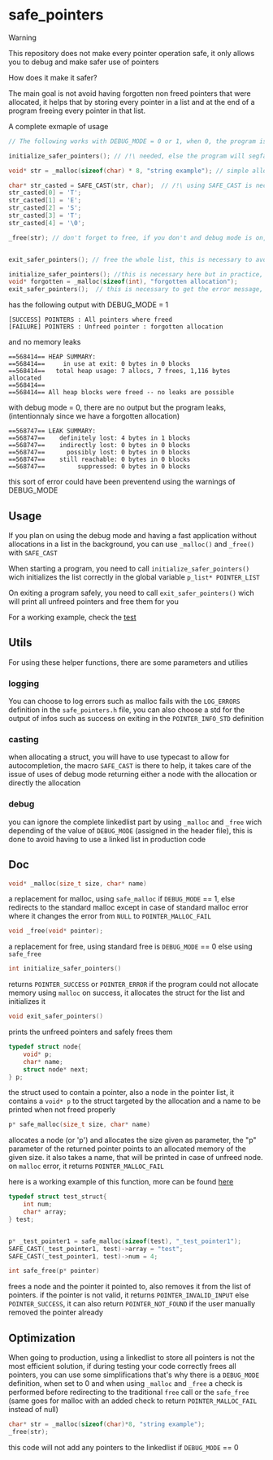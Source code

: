 # safe_pointers

> [!WARNING]
> This repository does not make every pointer operation safe, it only allows you to debug and make safer use of pointers

How does it make it safer?

The main goal is not avoid having forgotten non freed pointers that were allocated, it helps that by storing every pointer in a list and at the end of a program freeing every pointer in that list.



A complete exmaple of usage

```c
// The following works with DEBUG_MODE = 0 or 1, when 0, the program is faster and doesn't use a list to check for forgotten allocations

initialize_safer_pointers(); // /!\ needed, else the program will segfault due to head being null   

void* str = _malloc(sizeof(char) * 8, "string example"); // simple allocation for a string

char* str_casted = SAFE_CAST(str, char);  // /!\ using SAFE_CAST is necessary when using debug mode as it takes care of the cast to the node struct necessary or not
str_casted[0] = 'T';
str_casted[1] = 'E';
str_casted[2] = 'S';
str_casted[3] = 'T';
str_casted[4] = '\0';

_free(str); // don't forget to free, if you don't and debug mode is on, the program will tell you that you forgot to free it


exit_safer_pointers(); // free the whole list, this is necessary to avoid any memory leaks

initialize_safer_pointers(); //this is necessary here but in practice, you should only use this function once
void* forgotten = _malloc(sizeof(int), "forgotten allocation");
exit_safer_pointers();  // this is necessary to get the error message, it should also be used only once
```
has the following output with DEBUG_MODE = 1
```
[SUCCESS] POINTERS : All pointers where freed
[FAILURE] POINTERS : Unfreed pointer : forgotten allocation
```
and no memory leaks
```
==568414== HEAP SUMMARY:
==568414==     in use at exit: 0 bytes in 0 blocks
==568414==   total heap usage: 7 allocs, 7 frees, 1,116 bytes allocated
==568414==
==568414== All heap blocks were freed -- no leaks are possible
```
with debug mode = 0, there are no output but the program leaks, (intentionnaly since we have a forgotten allocation)
```
==568747== LEAK SUMMARY:
==568747==    definitely lost: 4 bytes in 1 blocks
==568747==    indirectly lost: 0 bytes in 0 blocks
==568747==      possibly lost: 0 bytes in 0 blocks
==568747==    still reachable: 0 bytes in 0 blocks
==568747==         suppressed: 0 bytes in 0 blocks
```
this sort of error could have been preventend using the warnings of DEBUG_MODE

## Usage
If you plan on using the debug mode and having a fast application without allocations in a list in the background, you can use `_malloc()` and `_free()` with `SAFE_CAST`

When starting a program, you need to call `initialize_safer_pointers()` wich initializes the list correctly in the global variable `p_list* POINTER_LIST`

On exiting a program safely, you need to call `exit_safer_pointers()` wich will print all unfreed pointers and free them for you


For a working example, check the [test](test_safe_pointers.c)



## Utils

For using these helper functions, there are some parameters and utilies

### logging

You can choose to log errors such as malloc fails with the `LOG_ERRORS` definition in the `safe_pointers.h` file, you can also choose a std for the output of infos such as success on exiting in the `POINTER_INFO_STD` definition

### casting

when allocating a struct, you will have to use typecast to allow for autocompletion, the macro `SAFE_CAST` is there to help, it takes care of the issue of uses of debug mode returning either a node with the allocation or directly the allocation

### debug

you can ignore the complete linkedlist part by using `_malloc` and `_free` wich depending of the value of `DEBUG_MODE` (assigned in the header file), this is done to avoid having to use a linked list in production code


## Doc

```c
void* _malloc(size_t size, char* name)
```
a replacement for malloc, using `safe_malloc` if `DEBUG_MODE` == 1, else redirects to the standard malloc except in case of standard malloc error where it changes the error from `NULL` to `POINTER_MALLOC_FAIL`

```c
void _free(void* pointer);
```
a replacement for free, using standard free is `DEBUG_MODE` == 0 else using `safe_free`

```c
int initialize_safer_pointers()
```
returns `POINTER_SUCCESS` or `POINTER_ERROR` if the program could not allocate memory using `malloc`
on success, it allocates the struct for the list and initializes it


```c
void exit_safer_pointers()
```
prints the unfreed pointers and safely frees them


```c
typedef struct node{
    void* p;
    char* name;
    struct node* next;
} p;
```

the struct used to contain a pointer, also a node in the pointer list,  it contains a `void* p` to the struct targeted by the allocation and a name to be printed when not freed properly

```c
p* safe_malloc(size_t size, char* name)
```
allocates a node (or 'p') and allocates the size given as parameter, the "p" parameter of the returned pointer points to an allocated memory of the given size. it also takes a name, that will be printed in case of unfreed node. on `malloc` error, it returns `POINTER_MALLOC_FAIL`

here is a working example of this function, more can be found [here](test_safe_pointers.c)

```c
typedef struct test_struct{
    int num;
    char* array;
} test;


p* _test_pointer1 = safe_malloc(sizeof(test), "_test_pointer1");
SAFE_CAST(_test_pointer1, test)->array = "test";
SAFE_CAST(_test_pointer1, test)->num = 4;
```


```c
int safe_free(p* pointer)
```
frees a node and the pointer it pointed to, also removes it from the list of pointers.
if the pointer is not valid, it returns `POINTER_INVALID_INPUT` else `POINTER_SUCCESS`, it can also return `POINTER_NOT_FOUND` if the user manually removed the pointer already

## Optimization

When going to production, using a linkedlist to store all pointers is not the most efficient solution, if during testing your code correctly frees all pointers, you can use some simplifications that's why there is a `DEBUG_MODE` definition, when set to 0 and when using `_malloc` and `_free` a check is performed before redirecting to the traditional `free` call or the `safe_free` (same goes for malloc with an added check to return `POINTER_MALLOC_FAIL` instead of null)
```c
char* str = _malloc(sizeof(char)*8, "string example");
_free(str);
```
this code will not add any pointers to the linkedlist if `DEBUG_MODE` == 0
